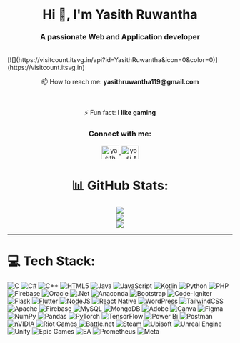 <h1 align="center">Hi 👋, I'm Yasith Ruwantha</h1>
<h3 align="center">A passionate Web and Application developer</h3>
<br>
[![](https://visitcount.itsvg.in/api?id=YasithRuwantha&icon=0&color=0)](https://visitcount.itsvg.in)<br>
<p align="center">📫 How to reach me: <strong>yasithruwantha119@gmail.com</strong></p><br>
<p align="center">⚡ Fun fact: <strong>I like gaming</strong></p>

<h3 align="center">Connect with me:</h3>
<p align="center">
  <a href="https://linkedin.com/in/yasith-perera-901ab61b1" target="blank">
    <img align="center" src="https://raw.githubusercontent.com/rahuldkjain/github-profile-readme-generator/master/src/images/icons/Social/linked-in-alt.svg" alt="yasith linkedin" height="30" width="40" />
  </a>
  <a href="https://instagram.com/yo_si_th_" target="blank">
    <img align="center" src="https://raw.githubusercontent.com/rahuldkjain/github-profile-readme-generator/master/src/images/icons/Social/instagram.svg" alt="yo_si_th_" height="30" width="40" />
  </a>
</p>



<div align="center">

# 📊 GitHub Stats:

![](https://github-readme-stats.vercel.app/api?username=YasithRuwantha&theme=neon&hide_border=true&include_all_commits=false&count_private=false)<br/>
![](https://nirzak-streak-stats.vercel.app/?user=YasithRuwantha&theme=neon&hide_border=true)<br/>
![](https://github-readme-stats.vercel.app/api/top-langs/?username=YasithRuwantha&theme=neon&hide_border=true&include_all_commits=false&count_private=false&layout=compact)

</div>

---


<!-- Proudly created with GPRM ( https://gprm.itsvg.in ) -->

# 💻 Tech Stack:
![C](https://img.shields.io/badge/c-%2300599C.svg?style=flat-square&logo=c&logoColor=white) 
![C#](https://img.shields.io/badge/c%23-%23239120.svg?style=flat-square&logo=csharp&logoColor=white) 
![C++](https://img.shields.io/badge/c++-%2300599C.svg?style=flat-square&logo=c%2B%2B&logoColor=white) 
![HTML5](https://img.shields.io/badge/html5-%23E34F26.svg?style=flat-square&logo=html5&logoColor=white) 
![Java](https://img.shields.io/badge/java-%23ED8B00.svg?style=flat-square&logo=openjdk&logoColor=white) 
![JavaScript](https://img.shields.io/badge/javascript-%23323330.svg?style=flat-square&logo=javascript&logoColor=%23F7DF1E) 
![Kotlin](https://img.shields.io/badge/kotlin-%237F52FF.svg?style=flat-square&logo=kotlin&logoColor=white) 
![Python](https://img.shields.io/badge/python-3670A0?style=flat-square&logo=python&logoColor=ffdd54) 
![PHP](https://img.shields.io/badge/php-%23777BB4.svg?style=flat-square&logo=php&logoColor=white) 
![Firebase](https://img.shields.io/badge/firebase-%23039BE5.svg?style=flat-square&logo=firebase) 
![Oracle](https://img.shields.io/badge/Oracle-F80000?style=flat-square&logo=oracle&logoColor=white) 
![.Net](https://img.shields.io/badge/.NET-5C2D91?style=flat-square&logo=.net&logoColor=white) 
![Anaconda](https://img.shields.io/badge/Anaconda-%2344A833.svg?style=flat-square&logo=anaconda&logoColor=white) 
![Bootstrap](https://img.shields.io/badge/bootstrap-%238511FA.svg?style=flat-square&logo=bootstrap&logoColor=white) 
![Code-Igniter](https://img.shields.io/badge/CodeIgniter-%23EF4223.svg?style=flat-square&logo=codeIgniter&logoColor=white) 
![Flask](https://img.shields.io/badge/flask-%23000.svg?style=flat-square&logo=flask&logoColor=white) 
![Flutter](https://img.shields.io/badge/Flutter-%2302569B.svg?style=flat-square&logo=Flutter&logoColor=white) 
![NodeJS](https://img.shields.io/badge/node.js-6DA55F?style=flat-square&logo=node.js&logoColor=white) 
![React Native](https://img.shields.io/badge/react_native-%2320232a.svg?style=flat-square&logo=react&logoColor=%2361DAFB) 
![WordPress](https://img.shields.io/badge/WordPress-%23117AC9.svg?style=flat-square&logo=WordPress&logoColor=white) 
![TailwindCSS](https://img.shields.io/badge/tailwindcss-%2338B2AC.svg?style=flat-square&logo=tailwind-css&logoColor=white) 
![Apache](https://img.shields.io/badge/apache-%23D42029.svg?style=flat-square&logo=apache&logoColor=white) 
![Firebase](https://img.shields.io/badge/firebase-a08021?style=flat-square&logo=firebase&logoColor=ffcd34) 
![MySQL](https://img.shields.io/badge/mysql-4479A1.svg?style=flat-square&logo=mysql&logoColor=white) 
![MongoDB](https://img.shields.io/badge/MongoDB-%234ea94b.svg?style=flat-square&logo=mongodb&logoColor=white) 
![Adobe](https://img.shields.io/badge/adobe-%23FF0000.svg?style=flat-square&logo=adobe&logoColor=white) 
![Canva](https://img.shields.io/badge/Canva-%2300C4CC.svg?style=flat-square&logo=Canva&logoColor=white) 
![Figma](https://img.shields.io/badge/figma-%23F24E1E.svg?style=flat-square&logo=figma&logoColor=white) 
![NumPy](https://img.shields.io/badge/numpy-%23013243.svg?style=flat-square&logo=numpy&logoColor=white) 
![Pandas](https://img.shields.io/badge/pandas-%23150458.svg?style=flat-square&logo=pandas&logoColor=white) 
![PyTorch](https://img.shields.io/badge/PyTorch-%23EE4C2C.svg?style=flat-square&logo=PyTorch&logoColor=white) 
![TensorFlow](https://img.shields.io/badge/TensorFlow-%23FF6F00.svg?style=flat-square&logo=TensorFlow&logoColor=white) 
![Power Bi](https://img.shields.io/badge/power_bi-F2C811?style=flat-square&logo=powerbi&logoColor=black) 
![Postman](https://img.shields.io/badge/Postman-FF6C37?style=flat-square&logo=postman&logoColor=white) 
![nVIDIA](https://img.shields.io/badge/nVIDIA-%2376B900.svg?style=flat-square&logo=nVIDIA&logoColor=white) 
![Riot Games](https://img.shields.io/badge/riotgames-D32936.svg?style=flat-square&logo=riotgames&logoColor=white) 
![Battle.net](https://img.shields.io/badge/battle.net-%2300AEFF.svg?style=flat-square&logo=battle.net&logoColor=white) 
![Steam](https://img.shields.io/badge/steam-%23000000.svg?style=flat-square&logo=steam&logoColor=white) 
![Ubisoft](https://img.shields.io/badge/Ubisoft-%23F5F5F5.svg?style=flat-square&logo=Ubisoft&logoColor=black) 
![Unreal Engine](https://img.shields.io/badge/unrealengine-%23313131.svg?style=flat-square&logo=unrealengine&logoColor=white) 
![Unity](https://img.shields.io/badge/unity-%23000000.svg?style=flat-square&logo=unity&logoColor=white) 
![Epic Games](https://img.shields.io/badge/epicgames-%23313131.svg?style=flat-square&logo=epicgames&logoColor=white) 
![EA](https://img.shields.io/badge/ea-%23000000.svg?style=flat-square&logo=ea&logoColor=white) 
![Prometheus](https://img.shields.io/badge/Prometheus-E6522C?style=flat-square&logo=Prometheus&logoColor=white) 
![Meta](https://img.shields.io/badge/Meta-%230467DF.svg?style=flat-square&logo=Meta&logoColor=white)

